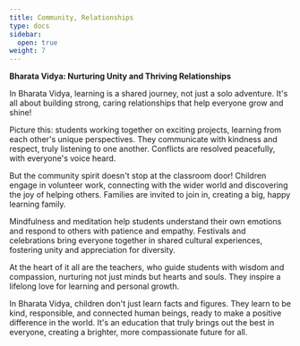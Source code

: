 ```yaml
---
title: Community, Relationships
type: docs
sidebar:
  open: true
weight: 7
---
```


**Bharata Vidya: Nurturing Unity and Thriving Relationships**

In Bharata Vidya, learning is a shared journey, not just a solo adventure. It's all about building strong, caring relationships that help everyone grow and shine! 

Picture this: students working together on exciting projects, learning from each other's unique perspectives. They communicate with kindness and respect, truly listening to one another. Conflicts are resolved peacefully, with everyone's voice heard.

But the community spirit doesn't stop at the classroom door! Children engage in volunteer work, connecting with the wider world and discovering the joy of helping others. Families are invited to join in, creating a big, happy learning family.

Mindfulness and meditation help students understand their own emotions and respond to others with patience and empathy. Festivals and celebrations bring everyone together in shared cultural experiences, fostering unity and appreciation for diversity.

At the heart of it all are the teachers, who guide students with wisdom and compassion, nurturing not just minds but hearts and souls. They inspire a lifelong love for learning and personal growth.

In Bharata Vidya, children don't just learn facts and figures. They learn to be kind, responsible, and connected human beings, ready to make a positive difference in the world. It's an education that truly brings out the best in everyone, creating a brighter, more compassionate future for all.